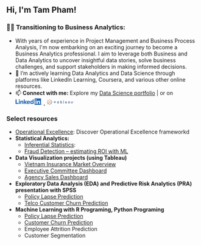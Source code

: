 <link href="https://cdnjs.cloudflare.com/ajax/libs/font-awesome/5.15.3/css/all.min.css" rel="stylesheet">

## Hi, I'm Tam Pham! 


### 👨‍💻 Transitioning to Business Analytics:

- With years of experience in Project Management and Business Process Analysis, I'm now embarking on an exciting journey to become a Business Analytics professional. I aim to leverage both Business and Data Analytics to uncover insightful data stories, solve business challenges, and support stakeholders in making informed decisions.
- 🌱  I’m actively learning Data Analytics and Data Science through platforms like LinkedIn Learning, Coursera, and various other online resources.
- 📫 <b>Connect with me:</b> Explore my [Data Science portfolio](https://pmtam-sl.rbind.io) | or on <a href="https://linkedin.com/in/pmtam/"><img src="LI-Logo.png" alt="LinkedIn" width = "70px"/></a> , <a href="https://public.tableau.com/app/profile/tam.pham5379/viz/PMT_Profile/Profile"><img src="Tableau_Logo.png" alt="Tableau" width = "70px"/></a>

### Select resources

- [Operational Excellence](https://1drv.ms/b/s!AiFHj1NlEbBbgZkF-UTsX-Fqd3JtZA): Discover Operational Excellence frameworkd
- <b>Statistical Analytics:</b>
  - [Inferential Statistics](https://1drv.ms/b/s!AiFHj1NlEbBbgZkOAeQ2dSp-JNHugg): 
  - [Fraud Detection – estimating ROI with ML](https://1drv.ms/b/s!AiFHj1NlEbBbgaR1J461XRn9yRNlzA?e=7g7g6k)
- <b>Data Visualization projects (using Tableau)</b>
  - [Vietnam Insurance Market Overview](https://public.tableau.com/views/QuickViewSep2020/QuickViewDB?:language=en-US&publish=yes&:display_count=n&:origin=viz_share_link)
  - [Executive Committee Dashboard](https://public.tableau.com/views/EXCO5/Dashboard1?:language=en-US&publish=yes&:display_count=n&:origin=viz_share_link)
  - [Agency Sales Dashboard](https://public.tableau.com/views/SalesDashboard_16279817899830/AgencySales?:language=en-US&publish=yes&:display_count=n&:origin=viz_share_link) 
- <b>Exploratory Data Analysis (EDA) and Predictive Risk Analytics (PRA) presentation with SPSS</b>
  - [Policy Lapse Prediction](https://1drv.ms/b/s!AiFHj1NlEbBbgZta2c9lDPY3A04NaQ?e=n9G0Bk)
  - [Telco Customer Churn Prediction](https://1drv.ms/b/s!AiFHj1NlEbBbgZtWT1-DpNOUhv3znQ?e=rDgzCg)
- <b>Machine Learning with R Programing, Python Programing</b>
  - [Policy Lapse Prediction](http://rpubs.com/pmtam/LapsePrediction_Tidymodels)
  - [Customer Churn Prediction](http://rpubs.com/pmtam/CustomerChurn)
  - Employee Attrition Prediction
  - Customer Segmentation

<!--
**joshmadakor1/joshmadakor1** is a ✨ _special_ ✨ repository because its `README.md` (this file) appears on your GitHub profile.

Here are some ideas to get you started:

- 🔭 I’m currently working on ...
- 🌱 I’m currently learning ...
- 👯 I’m looking to collaborate on ...
- 🤔 I’m looking for help with ...
- 💬 Ask me about ...
- 📫 How to reach me: ...
- 😄 Pronouns: ...
- ⚡ Fun fact: ...
-->

